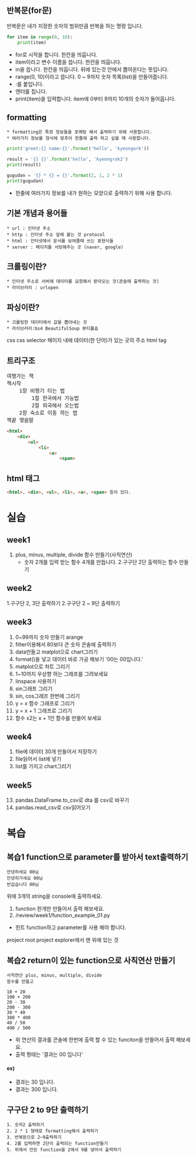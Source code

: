 ## 반복문(for문)
반복문은 내가 지정한 숫자의 범위만큼 반복을 하는 명령 입니다.
```python
for item in range(0, 10):
    print(item)
```

* for로 시작을 합니다. 한칸을 띄웁니다.
* item이라고 변수 이름을 씁니다. 한칸을 띄웁니다.
* in을 씁니다. 한칸을 띄웁니다. 뒤에 있는것 안에서 뽑아온다는 뜻입니다.
* range(0, 10)이라고 씁니다. 0 ~ 9까지 숫자 목록(list)을 만들어줍니다.
* :를 붙입니다.
* 엔터를 칩니다.
* print(item)을 입력합니다. item에 0부터 9까지 10개의 숫자가 들어옵니다.


## formatting
    * formatting은 특정 정보들을 포메팅 해서 출력하기 위해 사용합니다.
    * 여러가지 정보를 형식에 맞추어 한줄에 출력 하고 싶을 때 사용합니다. 
```python
print('greet:{} name:{}'.format('hello', 'kyeongork'))

result = '{} {}'.format('hello', 'kyeongrok2')
print(result)

gugudan = '{} * {} = {}'.format(2, 1, 2 * 1)
print(gugudan)
```

* 한줄에 여러가지 정보를 내가 원하는 모양으로 출력하기 위해 사용 합니다.


## 기본 개념과 용어들
    * url : 인터넷 주소
    * http : 인터넷 주소 앞에 붙는 것 protocol
    * html : 인터넷에서 문서를 보여줄때 쓰는 표현식들
    * server : 페이지를 서빙해주는 곳 (naver, google)

## 크롤링이란?
    * 인터넷 주소로 서버에 데이터를 요청해서 받아오는 것(콘솔에 출력하는 것)
    * 라이브러리 : urlopen

## 파싱이란?
    * 크롤링한 데이터에서 값을 뽑아내는 것
    * 라이브러리:bs4 BeautifulSoup 뷰티풀솝

css
css selector
	페이지 내에 데이터(한 단어)가 있는 곳의 주소
html tag

## 트리구조

<pre>
여행가는 책
책시작
	1장 비행기 타는 법
		1절 한국에서 가능법
		2절 외국에서 오는법
	2장 숙소로 이동 하는 법
책끝 맺음말
</pre>

```html
<html>
	<div>
		<ul>
			<li>
				<a>
					<span>
```

## html 태그
```html
<html>, <div>, <ul>, <li>, <a>, <span> 등이 있다.
```

# 실습
## week1
1. plus, minus, multiple, divide 함수 만들기(사칙연산)
    - 숫자 2개를 입력 받는 함수 4개를 만듭니다.
2.구구단 2단 출력하는 함수 만들기

## week2
1.구구단 2, 3단 출력하기
2.구구단 2 ~ 9단 출력하기

## week3
1. 0~99까지 숫자 만들기 arange
2. filter이용해서 80보다 큰 숫자 콘솔에 출력하기
3. data만들고 matplot으로 chart그리기
4. format()을 넣고 데이터 바로 가공 해보기 '00는 00입니다.'
5. matplot으로 차트 그리기
6. 1~10까지 우상향 하는 그래프를 그려보세요
7. linspace 사용하기
8. sin그래프 그리기
9. sin, cos그래프 한번에 그리기
10. y = x 함수 그래프로 그리기
11. y = x + 1 그래프로 그리기
12. 함수 x2는 x + 1인 함수를 만들어 보세요

## week4
1. file에 데이터 30개 만들어서 저장하기
2. file읽어서 list에 넣기
3. list를 가지고 chart그리기

## week5
13. pandas.DataFrame.to_csv로 dta 를 csv로 바꾸기
14. pandas.read_csv로 csv읽어오기

# 복습
## 복습1 function으로 parameter를 받아서 text출력하기
    안녕하세요 00님
    안녕히가세요 00님
    반갑습니다 00님
위에 3개의 string을 console에 출력하세요.

1. function 한개만 만들어서 출력 해보세요.
2. /review/week1/function_example_01.py

* 힌트
function하고 parameter를 사용 해야 합니다.

project root
project explorer에서 맨 위에 있는 것

## 복습2 return이 있는 function으로 사칙연산 만들기
    사칙연산 plus, minus, multiple, divide
    함수를 만들고
    
    10 + 20
    100 + 200
    20 - 30
    200 - 300
    30 * 40
    300 * 400
    40 / 50
    400 / 500
* 위 연산의 결과를 콘솔에 한번에 출력 할 수 있는 funciton을 만들어서 출력 해보세요.
* 출력 형태는 '결과는 00 입니다'

#### ex)
* 결과는 30 입니다.
* 결과는 300 입니다.

## 구구단 2 to 9단 출력하기
    1. 숫자2 출력하기
    2. 2 * 1 형태로 formatting해서 출력하기
    3. 반복문으로 2~9출력하기
    4. 2를 입력하면 2단이 출력되는 function만들기
    5. 위에서 만든 function을 2에서 9를 넣어서 출력하기
